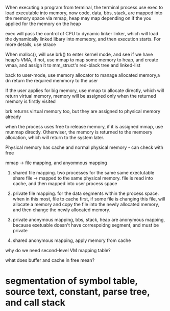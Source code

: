 When executing a program from terminal, the terminal process use exec to load executable into memory, now code, data, bbs, stack, are mapped into the memory space via mmap, heap may map depending on if the you applied for the memory on the heap

exec will pass the control of CPU to dynamic linker linker, which will load the dynamically linked libary into memeory, and then execution starts. For more details, use strace

When malloc(), will use brk() to enter kernel mode, and see if we have heap's VMA, if not, use mmap to map some memory to heap, and create vmaa, and assign it to mm_struct's red-black tree and linked-list

back to user-mode, use memory allocator to manage allocated memory,a dn return the required memmory to the user

If the user applies for big memory, use mmap to allocate directly, which will return virtual memory, memory will be assigned only when the returned memory is firstly visited

brk returns virtual memory too, but they are assigned to physical memory already

when the process uses free to release memory, if it is assigned mmap, use munmap directly. Otherwiser, the memory is returned to the memoery allocation, which will return to the system later.

Physical memory has cache and normal physical memory - can check with free

mmap -> file mapping, and anyomnous mapping

1. shared file mapping. two processes for the same same exectutable share file -> mapped to the same physical memory.  file is read into cache, and then mapped into user process space

2. private file mapping. for the data segments within the process space. when in this most, file to cache first, if some file is changing  this file, will allocate a memory and copy the file into the newly allocated memory, and then change the newly allocated memory.

3. private anonymous mapping, bbs, stack, heap are anonymous mapping, because exetuable doesn't have correspoidng segment, and must be private

4. shared anonymous mapping, apply memory from cache

why do we need second-level VM mapping table?

what does buffer and cache in free mean?

# segmentation of symbol table, source text, constant, parse tree, and call stack
